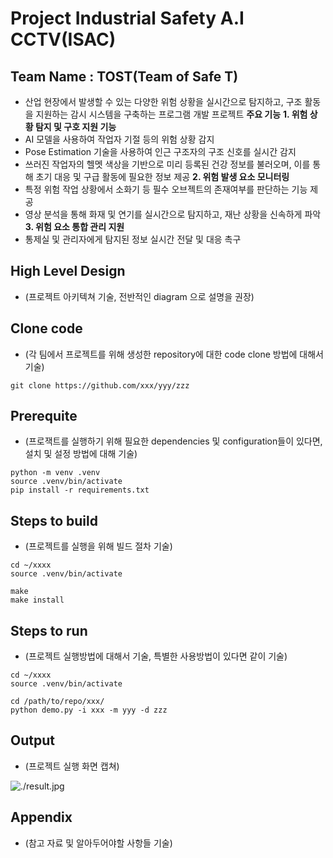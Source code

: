 <!--# IndustrialSafetyAiCctv -->
<!--Inteldx team project 01 - Team TOST(Team Of Safe T) -->
<!-- 이하 부분을 위에 내용으로 양식 맞춰 채우기 -->
# Project Industrial Safety A.I CCTV(ISAC)
## Team Name : TOST(Team of Safe T)

* 산업 현장에서 발생할 수 있는 다양한 위험 상황을 실시간으로 탐지하고, 구조 활동을 지원하는 감시 시스템을 구축하는 프로그램 개발 프로젝트
**주요 기능**
**1. 위험 상황 탐지 및 구호 지원 기능**
* AI 모델을 사용하여 작업자 기절 등의 위험 상황 감지
* Pose Estimation 기술을 사용하여 인근 구조자의 구조 신호를 실시간 감지
* 쓰러진 작업자의 헬멧 색상을 기반으로 미리 등록된 건강 정보를 불러오며, 이를 통해 초기 대응 및 구급 활동에 필요한 정보 제공
**2. 위험 발생 요소 모니터링**
* 특정 위험 작업 상황에서 소화기 등 필수 오브젝트의 존재여부를 판단하는 기능 제공
* 영상 분석을 통해 화재 및 연기를 실시간으로 탐지하고, 재난 상황을 신속하게 파악
**3. 위험 요소 통합 관리 지원**
* 통제실 및 관리자에게 탐지된 정보 실시간 전달 및 대응 촉구

## High Level Design

* (프로젝트 아키텍쳐 기술, 전반적인 diagram 으로 설명을 권장)

## Clone code

* (각 팀에서 프로젝트를 위해 생성한 repository에 대한 code clone 방법에 대해서 기술)

```shell
git clone https://github.com/xxx/yyy/zzz
```

## Prerequite

* (프로잭트를 실행하기 위해 필요한 dependencies 및 configuration들이 있다면, 설치 및 설정 방법에 대해 기술)

```shell
python -m venv .venv
source .venv/bin/activate
pip install -r requirements.txt
```

## Steps to build

* (프로젝트를 실행을 위해 빌드 절차 기술)

```shell
cd ~/xxxx
source .venv/bin/activate

make
make install
```

## Steps to run

* (프로젝트 실행방법에 대해서 기술, 특별한 사용방법이 있다면 같이 기술)

```shell
cd ~/xxxx
source .venv/bin/activate

cd /path/to/repo/xxx/
python demo.py -i xxx -m yyy -d zzz
```

## Output

* (프로젝트 실행 화면 캡쳐)

![./result.jpg](./result.jpg)

## Appendix

* (참고 자료 및 알아두어야할 사항들 기술)
